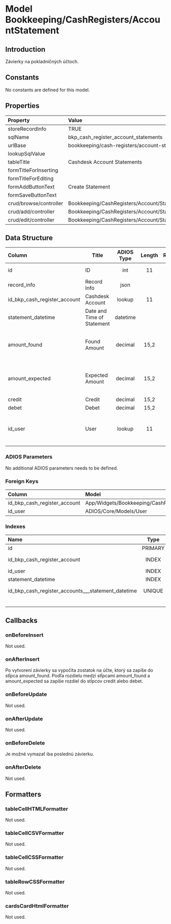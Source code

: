 # Model Bookkeeping/CashRegisters/AccountStatement

## Introduction

Závierky na pokladničných účtoch.

## Constants

No constants are defined for this model.

## Properties

| Property               | Value                                                 |
| :--------------------- | :---------------------------------------------------- |
| storeRecordInfo        | TRUE                                                  |
| sqlName                | bkp_cash_register_account_statements                  |
| urlBase                | bookkeeping/cash-registers/account-statements         |
| lookupSqlValue         |                                                       |
| tableTitle             | Cashdesk Account Statements                           |
| formTitleForInserting  |                                                       |
| formTitleForEditing    |                                                       |
| formAddButtonText      | Create Statement                                      |
| formSaveButtonText     |                                                       |
| crud/browse/controller | Bookkeeping/CashRegisters/Account/Statements          |
| crud/add/controller    | Bookkeeping/CashRegisters/Account/Statement/AddOrEdit |
| crud/edit/controller   | Bookkeeping/CashRegisters/Account/Statement/AddOrEdit |

## Data Structure

| Column                       | Title                      | ADIOS Type | Length | Required | Notes                                   |
| :--------------------------- | -------------------------- | :--------: | :----: | :------: | :-------------------------------------- |
| id                           | ID                         |    int     |   11   |   TRUE   | Unique record ID                        |
| record_info                  | Record Info                |    json    |        |   TRUE   |                                         |
| id_bkp_cash_register_account | Cashdesk Account           |   lookup   |   11   |   TRUE   | ID pokladne                             |
| statement_datetime           | Date and Time of Statement |  datetime  |        |   TRUE   | Dátum a čas závierky                    |
| amount_found                 | Found Amount               |  decimal   |  15,2  |  FALSE   | Suma, ktorá bola pri závierke zistená   |
| amount_expected              | Expected Amount            |  decimal   |  15,2  |  FALSE   | Suma, ktorá bola pri závierke očakávaná |
| credit                       | Credit                     |  decimal   |  15,2  |  FALSE   | Prebytok                                |
| debet                        | Debet                      |  decimal   |  15,2  |  FALSE   | Manko                                   |
| id_user                      | User                       |   lookup   |   11   |   TRUE   | ID užívateľa, ktorý závierku vykonall   |

### ADIOS Parameters

No additional ADIOS parameters needs to be defined.

### Foreign Keys

| Column                      | Model                                                | Relation | OnUpdate | OnDelete |
| :-------------------------- | :--------------------------------------------------- | :------: | -------- | -------- |
| id_bkp_cash_register_account | App/Widgets/Bookkeeping/CashRegisters/Models/Account |   1:N    | Cascade  | Restrict |
| id_user                     | ADIOS/Core/Models/User                               |   1:N    | Cascade  | Restrict |

### Indexes

| Name                                              |  Type   |                   Column + Order |
| :------------------------------------------------ | :-----: | -------------------------------: |
| id                                                | PRIMARY |                           id ASC |
| id_bkp_cash_register_account                       |  INDEX  |  id_bkp_cash_register_account ASC |
| id_user                                           |  INDEX  |                      id_user ASC |
| statement_datetime                                |  INDEX  |           statement_datetime ASC |
| id_bkp_cash_register_accounts___statement_datetime | UNIQUE  | id_bkp_cash_register_accounts ASC |
|                                                   |         |           statement_datetime ASC |

## Callbacks

### onBeforeInsert

Not used.

### onAfterInsert

Po vytvorení závierky sa vypočíta zostatok na účte, ktorý sa zapíše do stĺpca amount_found. Podľa rozdielu medzi stĺpcami amount_found a amount_expected sa zapíše rozdiel do stĺpcov credit alebo debet.

### onBeforeUpdate

Not used.

### onAfterUpdate

Not used.

### onBeforeDelete

Je možné vymazať iba poslednú závierku.

### onAfterDelete

Not used.

## Formatters

### tableCellHTMLFormatter

Not used.

### tableCellCSVFormatter

Not used.

### tableCellCSSFormatter

Not used.

### tableRowCSSFormatter

Not used.

### cardsCardHtmlFormatter

Not used.

